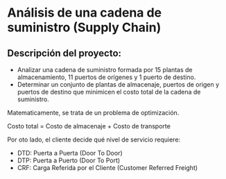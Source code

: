 # Análisis de una cadena de suministro (Supply Chain)
## Descripción del proyecto:
- Analizar una cadena de suministro formada por 15 plantas de almacenamiento, 11 puertos de orígenes y 1 puerto de destino. </br>
- Determinar un conjunto de plantas de almacenaje, puertos de origen y puertos de destino que minimicen el costo total de la cadena de suministro.
  
Matematicamente, se trata de un problema de optimización.

Costo total = Costo de almacenaje + Costo de transporte

Por oto lado, el cliente decide qué nivel de servicio requiere:
- DTD: Puerta a Puerta (Door To Door)
- DTP: Puerta a Puerto (Door To Port)
- CRF: Carga Referida por el Cliente (Customer Referred Freight)
